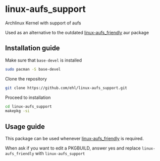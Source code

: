 # linux-aufs_support
Archlinux Kernel with support of aufs

Used as an alternative to the outdated [linux-aufs_friendly](https://aur.archlinux.org/packages/linux-aufs_friendly) aur package

## Installation guide

Make sure that `base-devel` is installed

```bash
sudo pacman -S base-devel
```

Clone the repository

```bash
git clone https://github.com/ehl/linux-aufs_support.git
```

Proceed to installation

```bash
cd linux-aufs_support
makepkg -si
```

## Usage guide

This package can be used whenever [linux-aufs_friendly](https://aur.archlinux.org/packages/linux-aufs_friendly) is required.

When ask if you want to edit a PKGBUILD, answer yes and replace `linux-aufs_friendly` with `linux-aufs_support`
